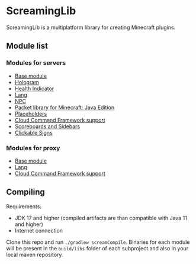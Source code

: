 # ScreamingLib
ScreamingLib is a multiplatform library for creating Minecraft plugins.

## Module list

### Modules for servers
* [Base module](core/README.md)
* [Hologram](extensions/hologram/README.md)
* [Health Indicator](extensions/healthindicator/README.md)
* [Lang](extensions/lang/README.md)
* [NPC](extensions/npc/README.md)
* [Packet library for Minecraft: Java Edition](extensions/packets/README.md)
* [Placeholders](extensions/placeholders/README.md)
* [Cloud Command Framework support](extensions/cloud/README.md)
* [Scoreboards and Sidebars](extensions/sidebar/README.md)
* [Clickable Signs](extensions/signs/README.md)

### Modules for proxy
* [Base module](proxy/README.md)
* [Lang](extensions/lang/README.md)
* [Cloud Command Framework support](extensions/cloud/README.md)

## Compiling

Requirements:
* JDK 17 and higher (compiled artifacts are than compatible with Java 11 and higher)
* Internet connection

Clone this repo and run `./gradlew screamCompile`. Binaries for each module will be present in the `build/libs` folder of each subproject and also in your local maven repository.